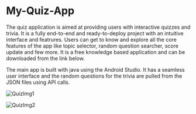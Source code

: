 # My-Quiz-App

The quiz application is aimed at providing users with interactive quizzes and trivia. It is a fully end-to-end and ready-to-deploy project with an intuitive interface and featrures. Users can get to know and explore all the core features of the app like topic selector, random question searcher, score update and few more. It is a free knowledge based application and can be downloaded from the link below.

The main app is built with java using the Android Studio. It has a seamless user interface and the random questions for the trivia are pulled from the JSON files using API calls.

![QuizImg1](https://user-images.githubusercontent.com/66256723/160112197-a584bbb6-adba-4e96-ad56-e6f388efb3aa.png)

![QuizImg2](https://user-images.githubusercontent.com/66256723/160112216-a50b9142-aca8-4014-b0f5-a912517b2a01.png)
